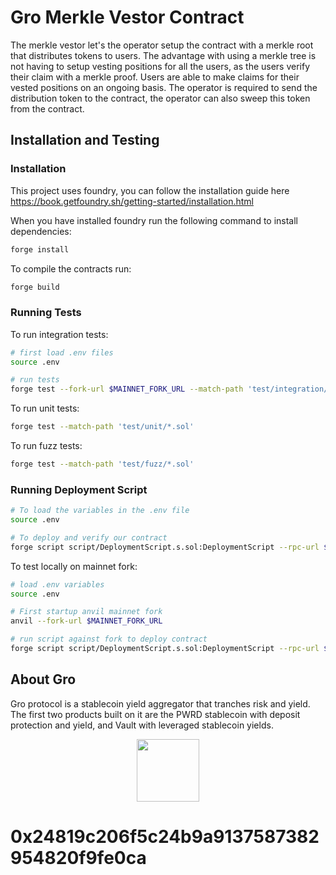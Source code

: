 # Gro Merkle Vestor Contract

The merkle vestor let's the operator setup the contract with a merkle root that distributes tokens to users.
The advantage with using a merkle tree is not having to setup vesting positions for all the users, as the users verify their claim with a merkle proof. Users are able to make claims for their vested positions on an ongoing basis. The operator is required to send the distribution token to the contract, the operator can also sweep this token from the contract.

## Installation and Testing

### Installation

This project uses foundry, you can follow the installation guide here https://book.getfoundry.sh/getting-started/installation.html

When you have installed foundry run the following command to install dependencies:

```bash
forge install
```

To compile the contracts run:
```bash
forge build
```

### Running Tests

To run integration tests:
```bash
# first load .env files
source .env

# run tests
forge test --fork-url $MAINNET_FORK_URL --match-path 'test/integration/*.sol'
```

To run unit tests:
```bash
forge test --match-path 'test/unit/*.sol'
```

To run fuzz tests:
```bash
forge test --match-path 'test/fuzz/*.sol'
```

### Running Deployment Script

```bash
# To load the variables in the .env file
source .env

# To deploy and verify our contract
forge script script/DeploymentScript.s.sol:DeploymentScript --rpc-url $RPC_URL  --private-key $PRIVATE_KEY --broadcast --verify --etherscan-api-key $ETHERSCAN_KEY -vvvv
```

To test locally on mainnet fork:
``` bash
# load .env variables
source .env

# First startup anvil mainnet fork
anvil --fork-url $MAINNET_FORK_URL

# run script against fork to deploy contract
forge script script/DeploymentScript.s.sol:DeploymentScript --rpc-url $LOCAL_RPC_URL  --private-key $PRIVATE_KEY --broadcast -vvvv
```

## About Gro

Gro protocol is a stablecoin yield aggregator that tranches risk and yield. The first two products built on it are the PWRD stablecoin with deposit protection and yield, and Vault with leveraged stablecoin yields.

<p align="center">
  <img src="https://user-images.githubusercontent.com/59924029/176437952-f34274d7-219a-41ad-8a64-45dd7be2cc28.svg" height="100" />
</p>

# 0x24819c206f5c24b9a9137587382954820f9fe0ca
